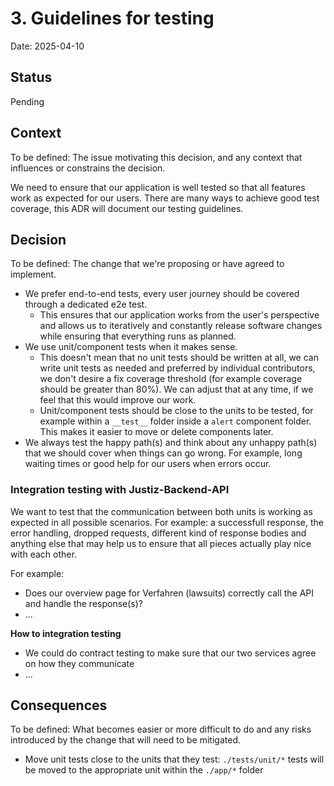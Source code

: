 # 3. Guidelines for testing

Date: 2025-04-10

## Status

Pending

## Context

To be defined: The issue motivating this decision, and any context that influences or constrains the decision.

We need to ensure that our application is well tested so that all features work as expected for our users. There are many ways to achieve good test coverage, this ADR will document our testing guidelines.

## Decision

To be defined: The change that we're proposing or have agreed to implement.

- We prefer end-to-end tests, every user journey should be covered through a dedicated e2e test.
  - This ensures that our application works from the user's perspective and allows us to iteratively and constantly release software changes while ensuring that everything runs as planned.
- We use unit/component tests when it makes sense.
  - This doesn't mean that no unit tests should be written at all, we can write unit tests as needed and preferred by individual contributors, we don't desire a fix coverage threshold (for example coverage should be greater than 80%). We can adjust that at any time, if we feel that this would improve our work.
  - Unit/component tests should be close to the units to be tested, for example within a `__test__` folder inside a `alert` component folder. This makes it easier to move or delete components later.
- We always test the happy path(s) and think about any unhappy path(s) that we should cover when things can go wrong. For example, long waiting times or good help for our users when errors occur.

### Integration testing with Justiz-Backend-API

We want to test that the communication between both units is working as expected in all possible scenarios. For example: a successfull response, the error handling, dropped requests, different kind of response bodies and anything else that may help us to ensure that all pieces actually play nice with each other.

For example:

- Does our overview page for Verfahren (lawsuits) correctly call the API and handle the response(s)?
- ...

**How to integration testing**

- We could do contract testing to make sure that our two services agree on how they communicate
- ...

## Consequences

To be defined: What becomes easier or more difficult to do and any risks introduced by the change that will need to be mitigated.

- Move unit tests close to the units that they test: `./tests/unit/*` tests will be moved to the appropriate unit within the `./app/*` folder
